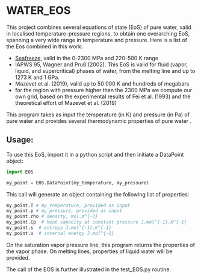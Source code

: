 # WATER_EOS
This project combines several equations of state (EoS) of pure water, valid in localised temperature-pressure regions, to obtain one overarching EoS, spanning a very wide range in temperature and pressure.
Here is a list of the Eos combined in this work:

- [Seafreeze](https://github.com/Bjournaux/SeaFreeze/tree/master/Python), valid  in the 0-2300 MPa and 220-500 K range
- IAPWS 95, Wagner and Pruß (2002). This EoS is valid for fluid (vapor, liquid, and supercritical) phases of water, from the melting line and up to 1273 K and 1 GPa.
- Mazevet et al. (2019), valid  up to 50 000 K and hundreds of megabars
- for the region with pressure higher than the 2300 MPa we compute our own grid, based on the experimental results of Fei et al. (1993) and the theoretical effort of Mazevet  et al. (2019)

This program takes as input the temperature (in K) and pressure (in Pa) of pure water and provides several thermodynamic properties of pure water .

## Usage:
To use this EoS, import it in a python script and then initiate a DataPoint object:

```python
import EOS

my_point = EOS.DataPoint(my_temperature, my_pressure)
```
This call will generate an object containing the following list of properties:

```python
my_point.T # my_temperature, provided as input
my_point.p # my_pressure, provided as input
my_point.rho # density, mol.m^{-3}
my_point.Cp  # heat capacity at constant pressure J.mol^{-1}.K^{-1}
my_point.s  # entropy J.mol^{-1}.K^{-1}
my_point.u  # internal energy J.mol^{-1}
```
On the saturation vapor pressure line, this program returns the properties of the vapor phase. On melting lines, properties of liquid water will be provided.

The call of the EOS is further illustrated in the test_EOS.py routine.
